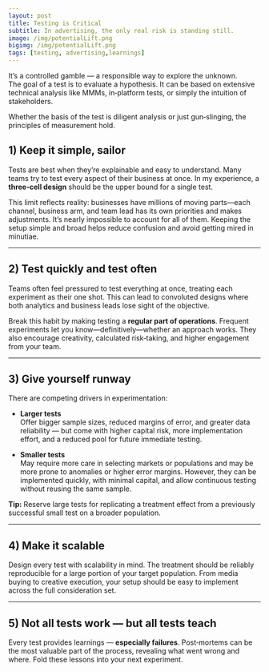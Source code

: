 ```yaml
---
layout: post
title: Testing is Critical
subtitle: In advertising, the only real risk is standing still.
image: /img/potentialLift.png
bigimg: /img/potentialLift.png
tags: [testing, advertising,learnings]
---
```


It’s a controlled gamble — a responsible way to explore the unknown.  
The goal of a test is to evaluate a hypothesis. It can be based on extensive technical analysis like MMMs, in‑platform tests, or simply the intuition of stakeholders.  

Whether the basis of the test is diligent analysis or just gun‑slinging, the principles of measurement hold.

## 1) Keep it simple, sailor
Tests are best when they’re explainable and easy to understand. Many teams try to test every aspect of their business at once. In my experience, a **three‑cell design** should be the upper bound for a single test.

This limit reflects reality: businesses have millions of moving parts—each channel, business arm, and team lead has its own priorities and makes adjustments. It’s nearly impossible to account for all of them. Keeping the setup simple and broad helps reduce confusion and avoid getting mired in minutiae.

---

## 2) Test quickly and test often
Teams often feel pressured to test everything at once, treating each experiment as their one shot. This can lead to convoluted designs where both analytics and business leads lose sight of the objective.

Break this habit by making testing a **regular part of operations**. Frequent experiments let you know—definitively—whether an approach works. They also encourage creativity, calculated risk‑taking, and higher engagement from your team.

---

## 3) Give yourself runway
There are competing drivers in experimentation:

- **Larger tests**  
  Offer bigger sample sizes, reduced margins of error, and greater data reliability — but come with higher capital risk, more implementation effort, and a reduced pool for future immediate testing.

- **Smaller tests**  
  May require more care in selecting markets or populations and may be more prone to anomalies or higher error margins. However, they can be implemented quickly, with minimal capital, and allow continuous testing without reusing the same sample.

**Tip:** Reserve large tests for replicating a treatment effect from a previously successful small test on a broader population.

---

## 4) Make it scalable
Design every test with scalability in mind. The treatment should be reliably reproducible for a large portion of your target population. From media buying to creative execution, your setup should be easy to implement across the full consideration set.

---

## 5) Not all tests work — but all tests teach
Every test provides learnings — **especially failures**. Post‑mortems can be the most valuable part of the process, revealing what went wrong and where. Fold these lessons into your next experiment.
